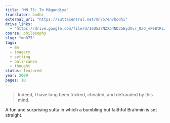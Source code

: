 ```yaml
---
title: "MN 75: To Māgandiya"
translator: bodhi
external_url: "https://suttacentral.net/mn75/en/bodhi"
drive_links:
  - "https://drive.google.com/file/d/1eU5ZrNZXb4ND35EydXvr_9ad_vF0BtRz/view?usp=drivesdk"
course: philosophy
slug: "mn075"
tags:
  - mn
  - imagery
  - setting
  - pali-canon
  - thought
status: featured
year: 2009
pages: 10
---
```


> Indeed, I have long been tricked, cheated, and defrauded by this mind.

A fun and surprising sutta in which a bumbling but faithful Brahmin is set straight.



